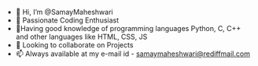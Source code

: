 - 👋 Hi, I’m @SamayMaheshwari
- 👀 Passionate Coding Enthusiast
- 🌱Having good knowledge of programming languages Python, C, C++ and other languages like HTML, CSS, JS
- 💞️ Looking to collaborate on Projects
- 📫 Always available at my e-mail id - samaymaheshwari@rediffmail.com

<!---
SamayMaheshwari/SamayMaheshwari is a ✨ special ✨ repository because its `README.md` (this file) appears on your GitHub profile.
You can click the Preview link to take a look at your changes.
--->
